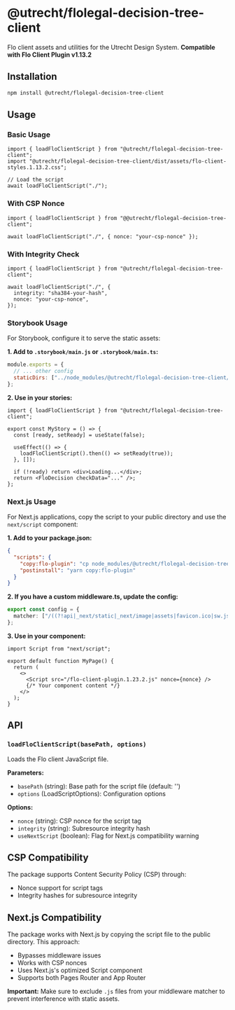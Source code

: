 # @utrecht/flolegal-decision-tree-client

Flo client assets and utilities for the Utrecht Design System.
**Compatible with Flo Client Plugin v1.13.2**

## Installation

```bash
npm install @utrecht/flolegal-decision-tree-client
```

## Usage

### Basic Usage

```tsx
import { loadFloClientScript } from "@utrecht/flolegal-decision-tree-client";
import "@utrecht/flolegal-decision-tree-client/dist/assets/flo-client-styles.1.13.2.css";

// Load the script
await loadFloClientScript("./");
```

### With CSP Nonce

```tsx
import { loadFloClientScript } from "@@utrecht/flolegal-decision-tree-client";

await loadFloClientScript("./", { nonce: "your-csp-nonce" });
```

### With Integrity Check

```tsx
import { loadFloClientScript } from "@utrecht/flolegal-decision-tree-client";

await loadFloClientScript("./", {
  integrity: "sha384-your-hash",
  nonce: "your-csp-nonce",
});
```

### Storybook Usage

For Storybook, configure it to serve the static assets:

**1. Add to `.storybook/main.js` or `.storybook/main.ts`:**

```javascript
module.exports = {
  // ... other config
  staticDirs: ["../node_modules/@utrecht/flolegal-decision-tree-client/assets"],
};
```

**2. Use in your stories:**

```tsx
import { loadFloClientScript } from "@utrecht/flolegal-decision-tree-client";

export const MyStory = () => {
  const [ready, setReady] = useState(false);

  useEffect(() => {
    loadFloClientScript().then(() => setReady(true));
  }, []);

  if (!ready) return <div>Loading...</div>;
  return <FloDecision checkData="..." />;
};
```

### Next.js Usage

For Next.js applications, copy the script to your public directory and use the `next/script` component:

**1. Add to your package.json:**

```json
{
  "scripts": {
    "copy:flo-plugin": "cp node_modules/@utrecht/flolegal-decision-tree-client/assets/flo-client-plugin.1.13.2.js ./public",
    "postinstall": "yarn copy:flo-plugin"
  }
}
```

**2. If you have a custom middleware.ts, update the config:**

```typescript
export const config = {
  matcher: ["/((?!api|_next/static|_next/image|assets|favicon.ico|sw.js|.*\\.js$).*)"],
};
```

**3. Use in your component:**

```tsx
import Script from "next/script";

export default function MyPage() {
  return (
    <>
      <Script src="/flo-client-plugin.1.23.2.js" nonce={nonce} />
      {/* Your component content */}
    </>
  );
}
```

## API

### `loadFloClientScript(basePath, options)`

Loads the Flo client JavaScript file.

**Parameters:**

- `basePath` (string): Base path for the script file (default: '')
- `options` (LoadScriptOptions): Configuration options

**Options:**

- `nonce` (string): CSP nonce for the script tag
- `integrity` (string): Subresource integrity hash
- `useNextScript` (boolean): Flag for Next.js compatibility warning

## CSP Compatibility

The package supports Content Security Policy (CSP) through:

- Nonce support for script tags
- Integrity hashes for subresource integrity

## Next.js Compatibility

The package works with Next.js by copying the script file to the public directory. This approach:

- Bypasses middleware issues
- Works with CSP nonces
- Uses Next.js's optimized Script component
- Supports both Pages Router and App Router

**Important:** Make sure to exclude `.js` files from your middleware matcher to prevent interference with static assets.
